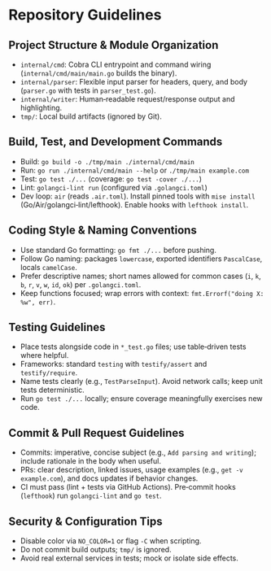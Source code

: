 # Repository Guidelines

## Project Structure & Module Organization
- `internal/cmd`: Cobra CLI entrypoint and command wiring (`internal/cmd/main/main.go` builds the binary).
- `internal/parser`: Flexible input parser for headers, query, and body (`parser.go` with tests in `parser_test.go`).
- `internal/writer`: Human‑readable request/response output and highlighting.
- `tmp/`: Local build artifacts (ignored by Git).

## Build, Test, and Development Commands
- Build: `go build -o ./tmp/main ./internal/cmd/main`
- Run: `go run ./internal/cmd/main --help` or `./tmp/main example.com`
- Test: `go test ./...` (coverage: `go test -cover ./...`)
- Lint: `golangci-lint run` (configured via `.golangci.toml`)
- Dev loop: `air` (reads `.air.toml`). Install pinned tools with `mise install` (Go/Air/golangci‑lint/lefthook). Enable hooks with `lefthook install`.

## Coding Style & Naming Conventions
- Use standard Go formatting: `go fmt ./...` before pushing.
- Follow Go naming: packages `lowercase`, exported identifiers `PascalCase`, locals `camelCase`.
- Prefer descriptive names; short names allowed for common cases (`i`, `k`, `b`, `r`, `v`, `w`, `id`, `ok`) per `.golangci.toml`.
- Keep functions focused; wrap errors with context: `fmt.Errorf("doing X: %w", err)`.

## Testing Guidelines
- Place tests alongside code in `*_test.go` files; use table‑driven tests where helpful.
- Frameworks: standard `testing` with `testify/assert` and `testify/require`.
- Name tests clearly (e.g., `TestParseInput`). Avoid network calls; keep unit tests deterministic.
- Run `go test ./...` locally; ensure coverage meaningfully exercises new code.

## Commit & Pull Request Guidelines
- Commits: imperative, concise subject (e.g., `Add parsing and writing`); include rationale in the body when useful.
- PRs: clear description, linked issues, usage examples (e.g., `get -v example.com`), and docs updates if behavior changes.
- CI must pass (lint + tests via GitHub Actions). Pre‑commit hooks (`lefthook`) run `golangci-lint` and `go test`.

## Security & Configuration Tips
- Disable color via `NO_COLOR=1` or flag `-C` when scripting.
- Do not commit build outputs; `tmp/` is ignored.
- Avoid real external services in tests; mock or isolate side effects.

